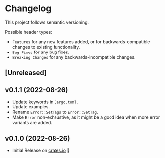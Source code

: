 # Changelog

This project follows semantic versioning.

Possible header types:

- `Features` for any new features added, or for backwards-compatible
  changes to existing functionality.
- `Bug Fixes` for any bug fixes.
- `Breaking Changes` for any backwards-incompatible changes.

## [Unreleased]
<!--
### Features
- Added a new struct `MyStruct` with the following methods:
  - `my_method()`
  - `other_method()`
-->

## v0.1.1 (2022-08-26)

- Update keywords in `Cargo.toml`.
- Update examples.
- Rename `Error::SetTags` to `Error::SetTag`.
- Make `Error` non-exhaustive, as it might be a good idea
  when more error variants are added.

[crates.io]: https://crates.io/crates/aws-secrets

## v0.1.0 (2022-08-26)

- Initial Release on [crates.io] :tada:

[crates.io]: https://crates.io/crates/aws-secrets
